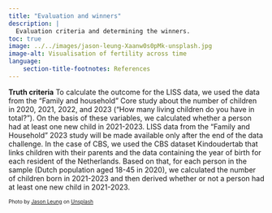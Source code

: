 ```yaml
---
title: "Evaluation and winners"
description: |
  Evaluation criteria and determining the winners.
toc: true
image: ../../images/jason-leung-Xaanw0s0pMk-unsplash.jpg
image-alt: Visualisation of fertility across time
language: 
    section-title-footnotes: References
---
```


__Truth criteria__
To calculate the outcome for the LISS data, we used the data from the “Family and household” Core study about the number of children in 2020, 2021, 2022, and 2023 (“How many living children do you have in total?”). On the basis of these variables, we calculated whether a person had at least one new child in 2021-2023. LISS data from the “Family and Household” 2023 study will be made available only after the end of the data challenge. 
In the case of CBS, we used the CBS dataset Kindoudertab that links children with their parents and the data containing the year of birth for each resident of the Netherlands. Based on that, for each person in the sample (Dutch population aged 18-45 in 2020), we calculated the number of children born in 2021-2023 and then derived whether or not a person had at least one new child in 2021-2023. 




<font size="-2">Photo by <a href="https://unsplash.com/@ninjason?utm_content=creditCopyText&utm_medium=referral&utm_source=unsplash">Jason Leung</a> on <a href="https://unsplash.com/photos/selective-focus-photography-of-multicolored-confetti-lot-Xaanw0s0pMk?utm_content=creditCopyText&utm_medium=referral&utm_source=unsplash">Unsplash</a></font>
  